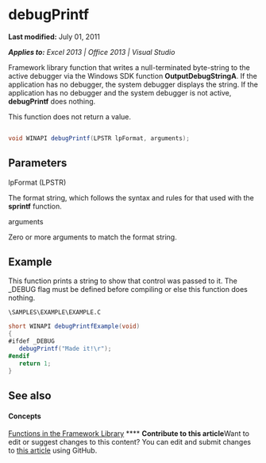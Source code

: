 
# debugPrintf

 **Last modified:** July 01, 2011

 _**Applies to:** Excel 2013 | Office 2013 | Visual Studio_

Framework library function that writes a null-terminated byte-string to the active debugger via the Windows SDK function  **OutputDebugStringA**. If the application has no debugger, the system debugger displays the string. If the application has no debugger and the system debugger is not active,  **debugPrintf** does nothing.

This function does not return a value.

```C#

void WINAPI debugPrintf(LPSTR lpFormat, arguments);
```


## Parameters

lpFormat (LPSTR)

The format string, which follows the syntax and rules for that used with the  **sprintf** function.

arguments

Zero or more arguments to match the format string.


## Example

This function prints a string to show that control was passed to it. The _DEBUG flag must be defined before compiling or else this function does nothing.

 `\SAMPLES\EXAMPLE\EXAMPLE.C`




```C#
short WINAPI debugPrintfExample(void)
{
#ifdef _DEBUG
   debugPrintf("Made it!\r");
#endif
   return 1;
}

```


## See also


#### Concepts


 [Functions in the Framework Library](7d9a13fd-9a4c-423e-bb08-4a5be57c7905.md)
****   **Contribute to this article**Want to edit or suggest changes to this content? You can edit and submit changes to  [this article](https://github.com/jhershey00/VBA_Excel_Test/OpenXMLCon/articles/9ad541f6-0b35-4f50-926a-8940e3f8033a.md) using GitHub.

